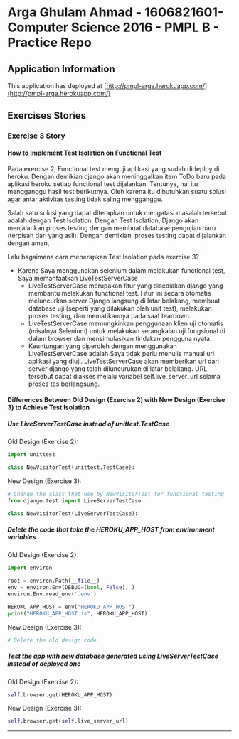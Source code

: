 # Arga Ghulam Ahmad - 1606821601- Computer Science 2016 - PMPL B - Practice Repo
## Application Information
This application has deployed at [http://pmpl-arga.herokuapp.com/](http://pmpl-arga.herokuapp.com/)
## Exercises Stories
### Exercise 3 Story
#### How to Implement Test Isolation on Functional Test
Pada exercise 2, Functional test menguji aplikasi yang sudah dideploy di heroku.
Dengan demikian django akan meninggalkan item ToDo baru pada aplikasi heroku setiap functional test dijalankan.
Tentunya, hal itu mengganggu hasil test berikutnya. Oleh karena itu dibutuhkan suatu solusi agar antar aktivitas testing tidak saling mengganggu.

Salah satu solusi yang dapat diterapkan untuk mengatasi masalah tersebut adalah dengan Test Isolation.
Dengan Test Isolation, Django akan menjalankan proses testing dengan membuat database pengujian baru (terpisah dari yang asli).
Dengan demikian, proses testing dapat dijalankan dengan aman,

Lalu bagaimana cara menerapkan Test Isolation pada exercise 3?
- Karena Saya menggunakan selenium dalam melakukan functional test, Saya memanfaatkan LiveTestServerCase
    - LiveTestServerCase merupakan fitur yang disediakan django yang membantu melakukan functional test. Fitur ini secara otomatis meluncurkan server Django langsung di latar belakang, membuat database uji (seperti yang dilakukan oleh unit test), melakukan proses testing, dan mematikannya pada saat teardown.
    - LiveTestServerCase memungkinkan penggunaan klien uji otomatis (misalnya Selenium) untuk melakukan serangkaian uji fungsional di dalam browser dan mensimulasikan tindakan pengguna nyata.
    - Keuntungan yang diperoleh dengan menggunakan LiveTestServerCase adalah Saya tidak perlu menulis manual url aplikasi yang diuji.
        LiveTestServerCase akan memberikan url dari server django yang telah diluncurukan di latar belakang.
        URL tersebut dapat diakses melalu variabel self.live_server_url selama proses tes berlangsung.
        
#### Differences Between Old Design (Exercise 2) with New Design (Exercise 3) to Achieve Test Isolation
##### Use LiveServerTestCase instead of unittest.TestCase
Old Design (Exercise 2):
```python
import unittest

class NewVisitorTest(unittest.TestCase):
```
New Design (Exercise 3):
```python
# Change the class that use by NewVisitorTest for functional testing
from django.test import LiveServerTestCase

class NewVisitorTest(LiveServerTestCase):
```
##### Delete the code that take the HEROKU_APP_HOST from environment variables
Old Design (Exercise 2):
```python
import environ

root = environ.Path(__file__)
env = environ.Env(DEBUG=(bool, False), )
environ.Env.read_env('.env')

HEROKU_APP_HOST = env("HEROKU_APP_HOST")
print("HEROKU_APP_HOST is", HEROKU_APP_HOST)
```
New Design (Exercise 3):
```python
# Delete the old design code
```
##### Test the app with new database generated using LiveServerTestCase instead of deployed one
Old Design (Exercise 2):
```python
self.browser.get(HEROKU_APP_HOST)
```
New Design (Exercise 3):
```python
self.browser.get(self.live_server_url)
```
---